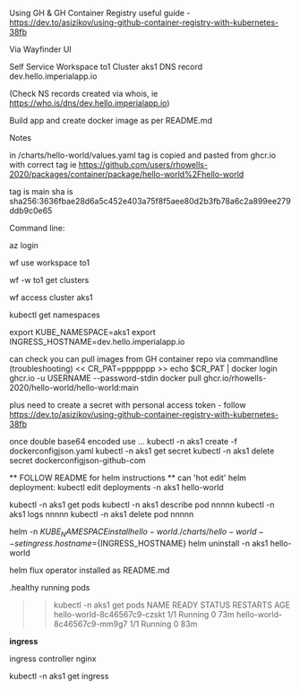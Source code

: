 
Using GH & GH Container Registry
useful guide - https://dev.to/asizikov/using-github-container-registry-with-kubernetes-38fb


Via Wayfinder UI

Self Service
Workspace to1
Cluster aks1
DNS record dev.hello.imperialapp.io



(Check NS records created via whois, ie https://who.is/dns/dev.hello.imperialapp.io)

Build app and create docker image as per README.md

Notes

in /charts/hello-world/values.yaml tag is copied and pasted from ghcr.io with correct tag
ie https://github.com/users/rhowells-2020/packages/container/package/hello-world%2Fhello-world

tag is main
sha is sha256:3636fbae28d6a5c452e403a75f8f5aee80d2b3fb78a6c2a899ee279ddb9c0e65


Command line:

az login

wf use workspace to1

wf -w to1 get clusters

wf access cluster aks1

kubectl get namespaces

export KUBE_NAMESPACE=aks1
export INGRESS_HOSTNAME=dev.hello.imperialapp.io

can check you can pull images from GH container repo via commandline (troubleshooting)
<< CR_PAT=ppppppp >>
echo $CR_PAT | docker login ghcr.io -u USERNAME --password-stdin
docker pull ghcr.io/rhowells-2020/hello-world/hello-world:main

plus need to create a secret with personal access token - follow https://dev.to/asizikov/using-github-container-registry-with-kubernetes-38fb

once double base64 encoded use ...
kubectl -n aks1 create -f dockerconfigjson.yaml
kubectl -n aks1 get secret
kubectl -n aks1 delete secret dockerconfigjson-github-com

** FOLLOW README for helm instructions **
can 'hot edit' helm deployment: kubectl edit deployments -n aks1 hello-world


kubectl -n aks1 get pods
kubectl -n aks1 describe pod nnnnn
kubectl -n aks1 logs nnnnn
kubectl -n aks1 delete pod nnnnn

helm -n ${KUBE_NAMESPACE} install hello-world ./charts/hello-world --set ingress.hostname=${INGRESS_HOSTNAME}
helm uninstall -n aks1 hello-world

helm flux operator installed as README.md

.healthy running pods
>> kubectl -n aks1 get pods
NAME                          READY   STATUS    RESTARTS   AGE
hello-world-8c46567c9-czskt   1/1     Running   0          73m
hello-world-8c46567c9-mm9g7   1/1     Running   0          83m

**ingress**

ingress controller
nginx


kubectl -n aks1 get ingress

